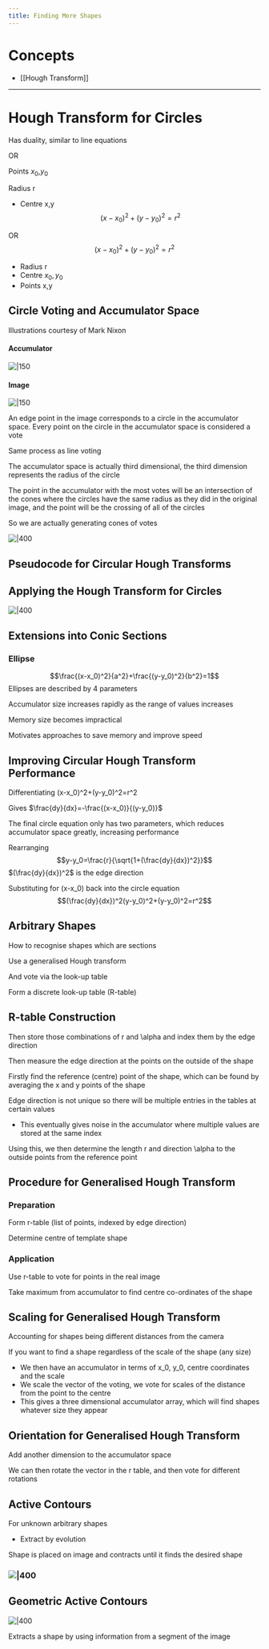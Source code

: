 ```yaml
---
title: Finding More Shapes
---
```

# Concepts

- [[Hough Transform]]

---
# Hough Transform for Circles

Has duality, similar to line equations

OR

Points $x_0$,$y_0$

Radius r
- Centre x,y
$$(x-x_0)^2+(y-y_0)^2=r^2$$

OR
$$(x-x_0)^2+(y-y_0)^2=r^2$$
- Radius r
- Centre $x_0,y_0$
- Points x,y
## Circle Voting and Accumulator Space

Illustrations courtesy of Mark Nixon
#### Accumulator

 ![|150](https://remnote-user-data.s3.amazonaws.com/Xh747k5sUlB3PbfyJANIIc8w7rVzcA0R3_cYFPEJt_Tb3rrnwhQ72t3y7fMoZJdRFbcOCjgO4qcPbSm7dBoFZDzjCYDQjCbLa8XrrCXYGILPr9c2Qafuq4hyR5kNQ-ci.png) 
#### Image

![|150](https://remnote-user-data.s3.amazonaws.com/f4wCMbV9KIQbeV4XcQC0c_DY5zTJJCvd4gX5vG4Mp08eApJ0AAKCXM3ww9LrcHvyvlQoSEJBKztBIlljQUfzIc0GvqnTmLhPqf9tFwcCU_3OcI_t4Y6zkWljiP7KP-C4.png) 

An edge point in the image corresponds to a circle in the accumulator space. Every point on the circle in the accumulator space is considered a vote

Same process as line voting

The accumulator space is actually third dimensional, the third dimension represents the radius of the circle

The point in the accumulator with the most votes will be an intersection of the cones where the circles have the same radius as they did in the original image, and the point will be the crossing of all of the circles

So we are actually generating cones of votes

![|400](https://remnote-user-data.s3.amazonaws.com/j6dAdtJPCYmYRyNQhfkTh6GDhlpNrqqaMQc6a5eZs-VaXXWCOPRSeJdvAeKEtog1vSCPKpVYPev8VljX312UCpGqIG9L8xdXuOempc5Ihit1L_v5hoV8RanjBxZalDUK.png)
## Pseudocode for Circular Hough Transforms

## Applying the Hough Transform for Circles

![|400](https://remnote-user-data.s3.amazonaws.com/KIZuwV-JzFSX6EqlEYY4W40CDa_NP3o78rOFrkCEMLT7QkP3kk9ba_RgEOPfvJ5yTzwzhJuxHSvqNwe1_yulF0pie4DcMMGZEmmOnFg_2IBc6iGf0BfgNqw8Y2qJMJUM.png)
## Extensions into Conic Sections
### Ellipse
$$\frac{(x-x_0)^2}{a^2}+\frac{(y-y_0)^2}{b^2}=1$$
Ellipses are described by 4 parameters

Accumulator size increases rapidly as the range of values increases

Memory size becomes impractical

Motivates approaches to save memory and improve speed
## Improving Circular Hough Transform Performance

Differentiating (x-x_0)^2+(y-y_0)^2=r^2 

Gives $\frac{dy}{dx}=-\frac{(x-x_0)}{(y-y_0)}$

The final circle equation only has two parameters, which reduces accumulator space greatly, increasing performance 

Rearranging
$$y-y_0=\frac{r}{\sqrt{1+(\frac{dy}{dx})^2}}$$
$(\frac{dy}{dx})^2$ is the edge direction 

Substituting for (x-x_0) back into the circle equation
$$(\frac{dy}{dx})^2(y-y_0)^2+(y-y_0)^2=r^2$$
## Arbitrary Shapes

How to recognise shapes which are sections

Use a generalised Hough transform

And vote via the look-up table

Form a discrete look-up table (R-table)
## R-table Construction

Then store those combinations of r and \alpha and index them by the edge direction

Then measure the edge direction at the points on the outside of the shape

Firstly find the reference (centre) point of the shape, which can be found by averaging the x and y points of the shape

Edge direction is not unique so there will be multiple entries in the tables at certain values
- This eventually gives noise in the accumulator where multiple values are stored at the same index

Using this, we then determine the length r and direction \alpha to the outside points from the reference point
## Procedure for Generalised Hough Transform
### Preparation

Form r-table (list of points, indexed by edge direction)

Determine centre of template shape
### Application

Use r-table to vote for points in the real image

Take maximum from accumulator to find centre co-ordinates of the shape

## Scaling for Generalised Hough Transform

Accounting for shapes being different distances from the camera

If you want to find a shape regardless of the scale of the shape (any size)
- We then have an accumulator in terms of x_0, y_0, centre coordinates and the scale
- We scale the vector of the voting, we vote for scales of the distance from the point to the centre
- This gives a three dimensional accumulator array, which will find shapes whatever size they appear
## Orientation for Generalised Hough Transform

Add another dimension to the accumulator space

We can then rotate the vector in the r table, and then vote for different rotations 
## Active Contours

For unknown arbitrary shapes
- Extract by evolution

Shape is placed on image and contracts until it finds the desired shape
### ![|400](https://remnote-user-data.s3.amazonaws.com/E1DhNW3SkqoDyi97zqV9rDm9QC8UVhnHQ4JlsWM8jR99PTVQVrxTRKwrDuevQyOB_qUcNAWiLwIZn8m9RlwwxVJ_BI7ZRyAUhVRnCkd2zDXp1LIC0MccIistS_GEF-H8.png) 
## Geometric Active Contours

![|400](https://remnote-user-data.s3.amazonaws.com/6ybzufr_PzCsE4uqOmLASxvukwViDqtUTFhm1CJpPT9bRU5Y0ZkpsFIs4gu9n6TTNwvkEYPyiApsvQG9pbYIK-q-oTAKq7k8gHyQjjn-eRPqXJdzWlsGr6R4G7v3aCpg.png)

Extracts a shape by using information from a segment of the image